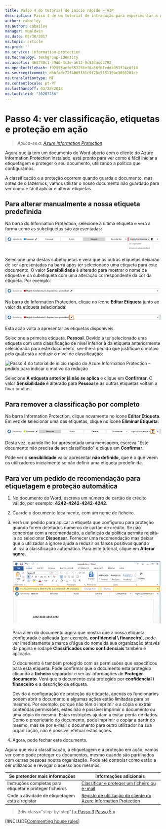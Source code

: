 ```yaml
---
title: Passo 4 do tutorial de início rápido – AIP
description: Passo 4 de um tutorial de introdução para experimentar o Azure Information Protection rapidamente – Ver etiquetas e proteção em ação.
author: cabailey
ms.author: cabailey
manager: mbaldwin
ms.date: 08/30/2017
ms.topic: article
ms.prod: ''
ms.service: information-protection
ms.technology: techgroup-identity
ms.assetid: 468748c1-49d6-4c3e-a612-9c584acdc782
ms.openlocfilehash: f92953acfe652238ef8a36f67cdd8051324c6f18
ms.sourcegitcommit: dbbfadc72f4005f81c9f28c515119bc3098201ce
ms.translationtype: MT
ms.contentlocale: pt-PT
ms.lasthandoff: 03/28/2018
ms.locfileid: "30207466"
---
```

# <a name="step-4-see-classification-labeling-and-protection-in-action"></a>Passo 4: ver classificação, etiquetas e proteção em ação 

>*Aplica-se a: [Azure Information Protection](https://azure.microsoft.com/pricing/details/information-protection)*

Agora que já tem um documento do Word aberto com o cliente do Azure Information Protection instalado, está pronto para ver como é fácil iniciar a etiquetagem e proteger o seu documento, utilizando a política que configurámos.

A classificação e a proteção ocorrem quando guarda o documento, mas antes de o fazermos, vamos utilizar o nosso documento não guardado para ver como é fácil aplicar e alterar etiquetas.

## <a name="to-manually-change-our-default-label"></a>Para alterar manualmente a nossa etiqueta predefinida

Na barra do Information Protection, selecione a última etiqueta e verá a forma como as subetiquetas são apresentadas:

![Passo 4 do tutorial de início rápido do Azure Information Protection – selecionar uma subetiqueta](../media/info-protect-sub-labelsv2.png)

Selecione uma destas subetiquetas e verá que as outras etiquetas deixarão de ser apresentadas na barra após ter selecionado uma etiqueta para este documento. O valor **Sensibilidade** é alterado para mostrar o nome da etiqueta e da subetiqueta com uma alteração correspondente da cor da etiqueta. Por exemplo:

![Passo 4 do tutorial de início rápido do Azure Information Protection – subetiqueta selecionada](../media/info-protect-sub-label-selectedv2.png)

Na barra do Information Protection, clique no ícone **Editar Etiqueta** junto ao valor da etiqueta selecionada:

![Passo 4 do tutorial de início rápido do Azure Information Protection – ícone Editar Etiqueta](../media/info-protect-edit-label-selectedv2.png)

Esta ação volta a apresentar as etiquetas disponíveis.

Selecione a primeira etiqueta, **Pessoal**. Devido a ter selecionado uma etiqueta com uma classificação de nível inferior à da etiqueta anteriormente selecionada para este documento, ser-lhe-á pedido que justifique o motivo pelo qual está a reduzir o nível de classificação:

![Passo 4 do tutorial de início rápido do Azure Information Protection – pedido para indicar o motivo da redução](../media/info-protect-lower-justification.png)

Selecione **A etiqueta anterior já não se aplica** e clique em **Confirmar**. O valor **Sensibilidade** é alterado para **Pessoal** e as outras etiquetas voltam a ficar ocultas.

## <a name="to-remove-the-classification-completely"></a>Para remover a classificação por completo

Na barra Information Protection, clique novamente no ícone **Editar Etiqueta**. Em vez de selecionar uma das etiquetas, clique no ícone **Eliminar Etiqueta**:

![Passo 4 do tutorial de início rápido do Azure Information Protection – Eliminar Ícone](../media/delete-icon-from-personalv2.png)

Desta vez, quando lhe for apresentada uma mensagem, escreva "Este documento não precisa de ser classificado" e clique em **Confirmar**.  

Pode ver o **sensibilidade** valor apresentar **não definido**, que é o que veem os utilizadores inicialmente se não definir uma etiqueta predefinida.

## <a name="to-see-a-recommendation-prompt-for-labeling-and-automatic-protection"></a>Para ver um pedido de recomendação para etiquetagem e proteção automática

1. No documento do Word, escreva um número de cartão de crédito válido, por exemplo: **4242-4242-4242-4242**. 

2. Guarde o documento localmente, com um nome de ficheiro. 

3. Verá um pedido para aplicar a etiqueta que configurou para proteção quando forem detetados números de cartão de crédito. Se não concordar com a recomendação, a definição da política permite rejeitá-la ao selecionar **Dispensar**. Fornecer uma recomendação mas deixar que o utilizador a ignore ajuda a reduzir os falsos positivos quando utiliza a classificação automática. Para este tutorial, clique em **Alterar agora**.

    ![Passo 4 do tutorial de início rápido do Azure Information Protection – recomendar pedido](../media/change-nowv2.png)

    Para além do documento agora que mostra que a nossa etiqueta configurada é aplicada (por exemplo, **confidencial \ financeiro**), pode ver imediatamente a marca d'água do nome da sua organização através da página e rodapé  **Classificados como confidenciais** também é aplicada. 

    O documento é também protegido com as permissões que especificou para esta etiqueta. Pode confirmar que o documento está protegido clicando a **ficheiro** separador e ver as informações de **Proteger documento**. Verá que o documento está protegido por **confidencial \ financeiro** e a descrição da etiqueta. 
    
    Devido à configuração de proteção da etiqueta, apenas os funcionários podem abrir o documento e algumas ações estão limitadas para os mesmos. Por exemplo, porque não têm o imprimir e a cópia e extrair conteúdas permissões, estes não é possível imprimir o documento ou uma cópia do mesmo. Estas restrições ajudam a evitar perda de dados. Como o proprietário do documento, pode imprimir e copiar a partir do mesmo, mas se por e-mail o documento para outro utilizador na sua organização, não é possível efetuar estas ações.

4. Agora, pode fechar este documento.

Agora que viu a classificação, a etiquetagem e a proteção em ação, vamos ver como pode proteger os documentos, mesmo quando são partilhados com outras pessoas noutra organização. Pode até controlar como estão a ser utilizados e revogar o acesso aos mesmos.

|Se pretender mais informações|Informações adicionais|
|--------------------------------|--------------------------|
|Instruções completas para etiquetar e proteger ficheiros |[Classificar e proteger um ficheiro ou e-mail](../rms-client/client-classify-protect.md)|
|Onde a atividade de etiquetagem está a registar |[Registo de utilização do cliente do Azure Information Protection](../rms-client/client-admin-guide-files-and-logging.md#usage-logging-for-the-azure-information-protection-client)|


>[!div class="step-by-step"]
[&#171; Passo 3](infoprotect-tutorial-step3.md)
[Passo 5 &#187;](infoprotect-tutorial-step5.md)

[!INCLUDE[Commenting house rules](../includes/houserules.md)]